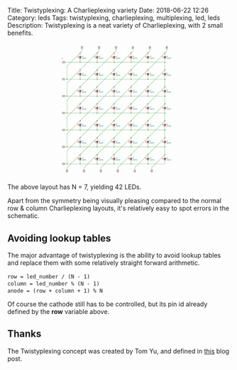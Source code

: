 Title: Twistyplexing: A Charlieplexing variety
Date: 2018-06-22 12:26
Category: leds
Tags: twistyplexing, charlieplexing, multiplexing, led, leds
Description: Twistyplexing is a neat variety of Charlieplexing, with 2 small benefits.

[![Alt text](/images/2018-06-22_twistyplexing.png "A 42 LED, N == 7 Twistyplexing layout")
](/images/2018-06-22_twistyplexing.png)

The above layout has N = 7, yielding 42 LEDs.

Apart from the symmetry being visually pleasing compared to the normal
row & column Charlieplexing layouts, it's relatively easy to spot errors
in the schematic.

## Avoiding lookup tables

The major advantage of twistyplexing is the ability to avoid lookup tables
and replace them with some relatively straight forward arithmetic.

    row = led_number / (N - 1)
    column = led_number % (N - 1)
    anode = (row + column + 1) % N

Of course the cathode still has to be controlled, but its pin id already
defined by the **row** variable above.

## Thanks
The Twistyplexing concept was created by Tom Yu, and defined in [this](https://argonblue.wordpress.com/2012/06/30/twistyplexing-a-new-topology-for-led-multiplexing/) blog post.
